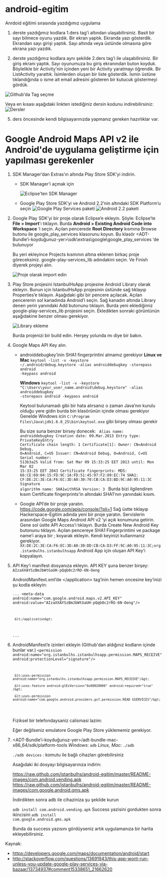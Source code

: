 android-egitim
================

Anrdoid eğitimi sırasında yazdığımız uygulama

1. derste yazdığımız kodlara 1.ders tag'i altından ulaşabilirsiniz. 
	Basit bir sayı bilmece oyunu yazdık. Bir ekran yaptık. Ekranda yazı gösterdik. Ekrandan sayı girişi yaptık. Sayı altında veya üstünde olmasına göre ekrana yazı yazdık. 
	

2. derste yazdığımız kodlara aynı şekilde 2.ders tag'i ile ulaşabilirsiniz.
	Bir giriş ekranı yaptık. Sayı oyunumuza bu giriş ekranından buton koyduk. Böylelikle bir Activity'nin içinden yeni bir Activity yaratmayı öğrendik.
	Bir ListActivity yarattık. İsimlerden oluşan bir liste gösterdik. İsmin üstüne tıklandığında o isme ait email adresini gösteren bir kutucuk göstermeyi gördük. 
	
	

![Github'da Tag seçme](https://raw.github.com/istanbulhs/android-egitim/master/README-images/tag-screenshot.png)

Veya en kısası aşağıdaki linkten istediğiniz dersin kodunu indirebilirsiniz:
![Dersler](https://github.com/istanbulhs/android-egitim/tags)


5. ders öncesinde kendi bilgisayarınızda yapmanız gereken hazırlıklar var. 

Google Android Maps API v2 ile Android'de uygulama geliştirme için yapılması gerekenler
========================================================================================
1. SDK Manager’dan Extras’ın altında Play Store SDK’yi indirin. 
   * SDK Manager’i açmak için
   
     ![Eclipse'ten SDK Manager](https://raw.github.com/istanbulhs/android-egitim/master/README-images/sdk-manager-from-eclipse.png)
   * Google Play Store SDK’yi ve Android 2.2’nin altındaki SDK Platform’u seçin
     ![Google Play Services paketi](https://raw.github.com/istanbulhs/android-egitim/master/README-images/google-play-services-package.png)
     ![Android 2.2 paketi](https://raw.github.com/istanbulhs/android-egitim/master/README-images/android-2.2.png)
2. Google Play SDK’yi bir proje olarak Eclipse’e ekleyin. 
   Şöyle: Eclipse’te **File > Import**'ı tıklayın. 
   Burda **Android > Existing Android Code into Workspace** ‘i seçin. 
   Açılan pencerede __Root Directory__ kısmına Browse butonu ile google_play_services klasorunu koyun. Bu klasör <ADT-Bundle’i-koyduğunuz-yer>\sdk\extras\google\google_play_services ‘de bulunuyor

   Bu yeri ekleyince Projects kısmının altına eklenen birkaç proje göreceksiniz. google-play-services_lib adındakini seçin. Ve Finish diyerek projeyi alın.
	
   ![Proje olarak import edin](https://raw.github.com/istanbulhs/android-egitim/master/README-images/import-as-android-project.png)
	
3. Play Store projesini IstanbulHsApp projesine Android Library olarak ekleyin.
   Bunun için IstanbulHsApp projesinin üstünde sağ tıklayıp Properties’e tıklayın. Aşağıdaki gibi bir pencere açılacak. Açılan pencerenin sol kanadında Android’i seçin. Sağ kanadın altında Library denen yerin yanındaki Add butonunu tıklayın. Burda yeni eklediğimiz google-play-services_lib projesini seçin. Ekledikten sonraki görüntünün aşağıdakine benzer olması gerekiyor. 

   ![Library ekleme](https://raw.github.com/istanbulhs/android-egitim/master/README-images/add-library-as-dependency.png)

   Burda projenizi bir build edin. Herşey yolunda mı diye bir bakın. 

4. Google Maps API Key alın. 
   * androiddebugkey’inin SHA1 fingerprintini almamız gerekiyor
     **Linux ve Mac**
     <code>keytool -list -v -keystore ~/.android/debug.keystore -alias androiddebugkey -storepass android -keypass android</code>

     **Windows**
     <code>keytool -list -v -keystore "C:\Users\your_user_name\.android\debug.keystore" -alias androiddebugkey -storepass android -keypass android</code>

     Keytool bulunamadı gibi bir hata alırsanız o zaman Java’nın kurulu olduğu yere gidin burda bin klasörünün içinde olması gerekiyor
     Genelde Windows icin
     <code>C:\Program Files\Java\jdk1.6.0_25\bin\keytool.exe</code> gibi birşey olması gerekir

     Bu size suna benzer birsey donecek:
     <code>
     Alias name: androiddebugkey 
     Creation date: 09.Mar.2013 
     Entry type: PrivateKeyEntry
     Certificate chain length: 1
     Certificate[1]:
     Owner: CN=Android Debug, O=Android, C=US
     Issuer: CN=Android Debug, O=Android, C=US 
     Serial number: 513b3a25
     Valid from: Sat Mar 09 15:33:25 EET 2013 until: Mon Mar 02 15:33:25 EET 2043
     Certificate fingerprints:
     MD5:  66:CE:69:04:15:FD:9C:1A:FD:51:45:97:F2:89:EC:74
     SHA1: CF:DE:2C:3E:CA:F6:EC:3D:A0:30:70:CB:CA:D3:BD:9C:A0:95:11:3C
     Signature algorithm name: SHA1withRSA
     Version: 3
     </code>
     Burda bizi ilgilendiren kısım Certificate fingerprints'in altındaki SHA1'nın yanındaki kısım.
   * Google API’de bir proje yaratın. 
     https://code.google.com/apis/console/?pli=1
	 Sağ üstte tıklayıp Hackerspace-Egitim adında yeni bir proje yaratın.
	 Servislerin arasından Google Maps Android API v2 ‘yi açık konumuna getirin.
	 Gene sol üstte API Access’i tıklayın.
	 Burda Create New Android Key butonunu tıklayın. Açılan pencereye SHA1  Fingerprintimi ve package name’i araya bir ; koyarak ekleyin.
	 Kendi keyinizi kullanmaniz gerekiyor.
     <code>XX:DE:2C:3E:CA:F6:EC:3D:A0:30:DD:CB:CA:D3:FF:9C:A0:95:11:3C;org.istanbulhs.istanbulhsapp</code>
	 Android App için oluşan API Key’i kopyalayın.
5. API Key’i manifest dosyanıza ekleyin.
   API KEY şuna benzer birşey:
   <code>AIzaXXAYSzBmJbWtGaUH-pQqb0c2rRO-6N-Oeng</code>
   
   AndroidManifext.xml’de  &lt;/application&gt; tag’inin hemen oncesine key’inizi şu kodla ekleyin:
   
   <code>...
		&lt;meta-data
   			 android:name="com.google.android.maps.v2.API_KEY"
   		 android:value="AIzaXXAYSzBmJbWtGaUH-pQqb0c2rRO-6N-Oeng"/&gt;
		
		&lt;/application&gt;
   ...</code>
   
6. AndroidManifest’e izinleri ekleyin (Github'dan aldığınız kodların içinde bunlar var.)
   <code>&lt;permission android:name="org.istanbulhs.istanbulhsapp.permission.MAPS_RECEIVE"
        android:protectionLevel="signature"/&gt;
		
		&lt;uses-permission android:name="org.istanbulhs.istanbulhsapp.permission.MAPS_RECEIVE"/&gt;
		
		&lt;uses-feature android:glEsVersion="0x00020000" android:required="true" /&gt;
		
		&lt;uses-permission android:name="com.google.android.providers.gsf.permission.READ_GSERVICES"/&gt;
	</code>

   Fiziksel bir telefondaysaniz calismasi lazim:

   Eğer değilseniz emulatore Google Play Store yüklememiz gerekiyor.

7. &lt;ADT-Bundle’i-koyduğunuz-yer&gt;/adt-bundle-mac-x86_64/sdk/platform-tools
   *Windows*: <code>adb</code>
   *Linux, Mac*: <code>./adb</code>

   <code>./adb devices</code> : komutu ile bağlı cihazları görebilirsiniz

   Asağıdaki iki dosyayı bilgisayarınıza indirin:

   https://raw.github.com/istanbulhs/android-egitim/master/README-images/com.android.vending.apk
   https://raw.github.com/istanbulhs/android-egitim/master/README-images/com.google.android.gms.apk

   İndirdikten sonra adb ile cihaziniza şu şekilde kurun

   <code>adb install com.android.vending.apk</code>
   Success yazisini gordukten sonra ikincisini
   <code>adb install com.google.android.gms.apk</code>

   Bunda da success yazısını gördüyseniz artık uygulamanıza bir harita ekleyebilirsiniz. 


Kaynak: 
* https://developers.google.com/maps/documentation/android/start
* http://stackoverflow.com/questions/13691943/this-app-wont-run-unless-you-update-google-play-services-via-bazaar/13734937#comment15338651_21662620
